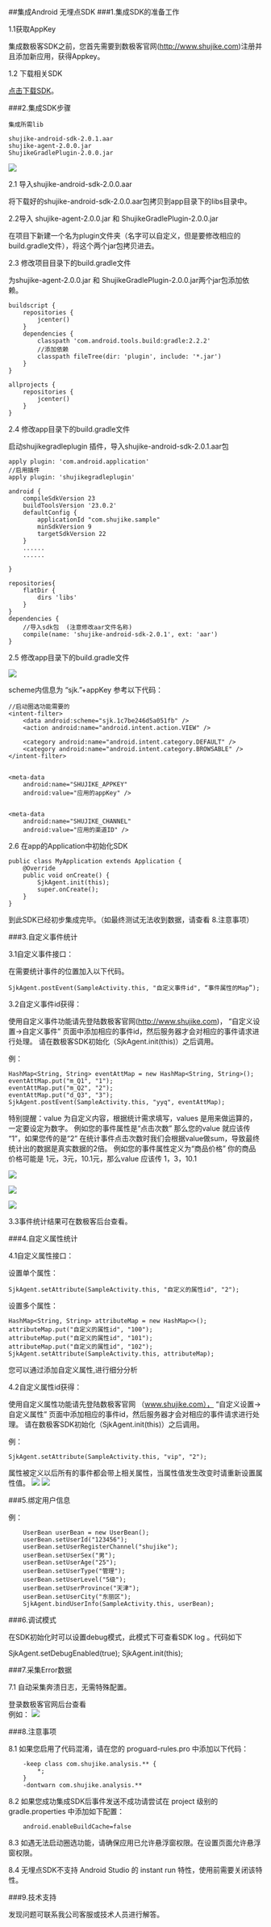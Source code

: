 ##集成Android 无埋点SDK 
###1.集成SDK的准备工作

1.1获取AppKey

集成数极客SDK之前，您首先需要到数极客官网(<http://www.shujike.com>)注册并且添加新应用，获得Appkey。

1.2 下载相关SDK

[点击下载SDK](http://www.shujike.com/download/SjkAgent-Android-SDK.zip)。

###2.集成SDK步骤

    集成所需lib

    shujike-android-sdk-2.0.1.aar
    shujike-agent-2.0.0.jar
    ShujikeGradlePlugin-2.0.0.jar


![](http://www.shujike.com/docsimg/android_sdk_init.png)


2.1 导入shujike-android-sdk-2.0.0.aar

将下载好的shujike-android-sdk-2.0.0.aar包拷贝到app目录下的libs目录中。

2.2导入 shujike-agent-2.0.0.jar 和 ShujikeGradlePlugin-2.0.0.jar

在项目下新建一个名为plugin文件夹（名字可以自定义，但是要修改相应的build.gradle文件），将这个两个jar包拷贝进去。

2.3 修改项目目录下的build.gradle文件

为shujike-agent-2.0.0.jar 和 ShujikeGradlePlugin-2.0.0.jar两个jar包添加依赖。

    buildscript {
        repositories {
            jcenter()
        }
        dependencies {
            classpath 'com.android.tools.build:gradle:2.2.2'
            //添加依赖
            classpath fileTree(dir: 'plugin', include: '*.jar')
        }
    }

    allprojects {
        repositories {
            jcenter()
        }
    }

2.4 修改app目录下的build.gradle文件

启动shujikegradleplugin 插件，导入shujike-android-sdk-2.0.1.aar包

    apply plugin: 'com.android.application'
    //启用插件
    apply plugin: 'shujikegradleplugin'

    android {
        compileSdkVersion 23
        buildToolsVersion '23.0.2'
        defaultConfig {
            applicationId "com.shujike.sample"
            minSdkVersion 9
            targetSdkVersion 22
        }
        ......
        ......

    }

    repositories{
        flatDir {
            dirs 'libs'
        }
    }
    dependencies {
        //导入sdk包  (注意修改aar文件名称)
        compile(name: 'shujike-android-sdk-2.0.1', ext: 'aar')
    }


2.5 修改app目录下的build.gradle文件

![](http://www.shujike.com/docsimg/android_sdk_appManifest.png)


scheme内信息为 “sjk.”+appKey
参考以下代码：


    //启动圈选功能需要的
    <intent-filter>
        <data android:scheme="sjk.1c7be246d5a051fb" />
        <action android:name="android.intent.action.VIEW" />
        
        <category android:name="android.intent.category.DEFAULT" />
        <category android:name="android.intent.category.BROWSABLE" />
    </intent-filter>
    
    
    <meta-data
        android:name="SHUJIKE_APPKEY"
        android:value="应用的appKey" />
    
    
    <meta-data
        android:name="SHUJIKE_CHANNEL"
        android:value="应用的渠道ID" />
    


2.6 在app的Application中初始化SDK

    public class MyApplication extends Application {
        @Override
        public void onCreate() {
            SjkAgent.init(this);
            super.onCreate();
        }
    }
    
到此SDK已经初步集成完毕。（如最终测试无法收到数据，请查看 8.注意事项）



###3.自定义事件统计

3.1自定义事件接口：

在需要统计事件的位置加入以下代码。

    SjkAgent.postEvent(SampleActivity.this, "自定义事件id", “事件属性的Map”);

3.2自定义事件id获得：

使用自定义事件功能请先登陆数极客官网(<http://www.shujike.com>)， “自定义设置->自定义事件” 页面中添加相应的事件id，然后服务器才会对相应的事件请求进行处理。
请在数极客SDK初始化（SjkAgent.init(this)）之后调用。

例：

    HashMap<String, String> eventAttMap = new HashMap<String, String>();
    eventAttMap.put("m_Q1", "1"); 
    eventAttMap.put("m_Q2", "2");
    eventAttMap.put("d_Q3", "3");
    SjkAgent.postEvent(SampleActivity.this, "yyq", eventAttMap);


特别提醒：value 为自定义内容，根据统计需求填写，values 是用来做运算的，一定要设定为数字。
例如您的事件属性是“点击次数” 那么您的value 就应该传 “1”，如果您传的是“2” 在统计事件点击次数时我们会根据value做sum，导致最终统计出的数据是真实数据的2倍。
例如您的事件属性定义为“商品价格”  你的商品价格可能是 1元，3元，10.1元，那么value 应该传 1，3，10.1

![](http://www.shujike.com/docsimg/android_guide_event1.png)

![](http://www.shujike.com/docsimg/android_guide_event3.png)

![](http://www.shujike.com/docsimg/android_guide_event2.png)

3.3事件统计结果可在数极客后台查看。

###4.自定义属性统计

4.1自定义属性接口：

设置单个属性：

    SjkAgent.setAttribute(SampleActivity.this, "自定义的属性id", "2");

设置多个属性：

    HashMap<String, String> attributeMap = new HashMap<>();
    attributeMap.put("自定义的属性id", "100");
    attributeMap.put("自定义的属性id", "101");
    attributeMap.put("自定义的属性id", "102");
    SjkAgent.setAttribute(SampleActivity.this, attributeMap);


您可以通过添加自定义属性,进行细分分析

4.2自定义属性id获得：

使用自定义属性功能请先登陆数极客官网 （www.shujike.com）， “自定义设置->自定义属性” 页面中添加相应的事件id，然后服务器才会对相应的事件请求进行处理。
请在数极客SDK初始化（SjkAgent.init(this)）之后调用。

例：

    SjkAgent.setAttribute(SampleActivity.this, "vip", "2");

属性被定义以后所有的事件都会带上相关属性，当属性值发生改变时请重新设置属性值。
![](http://www.shujike.com/docsimg/android_guide_arg.png)
![](http://www.shujike.com/docsimg/android_guide_attribute.png)


###5.绑定用户信息

例：

 
        UserBean userBean = new UserBean();
        userBean.setUserId("123456");
        userBean.setUserRegisterChannel("shujike");
        userBean.setUserSex("男");
        userBean.setUserAge("25");
        userBean.setUserType("管理");
        userBean.setUserLevel("5级");
        userBean.setUserProvince("天津");
        userBean.setUserCity("东丽区");
        SjkAgent.bindUserInfo(SampleActivity.this, userBean);
  
    


###6.调试模式

在SDK初始化时可以设置debug模式，此模式下可查看SDK log 。代码如下

SjkAgent.setDebugEnabled(true);
SjkAgent.init(this);  

###7.采集Error数据  

7.1 自动采集奔溃日志，无需特殊配置。 

登录数极客官网后台查看  
例如： 
![](http://www.shujike.com/docsimg/ErrorAndroid.png)  

###8.注意事项

8.1 如果您启用了代码混淆，请在您的 proguard-rules.pro 中添加以下代码：

        -keep class com.shujike.analysis.** {
            *;
        }
        -dontwarn com.shujike.analysis.**

8.2 如果您成功集成SDK后事件发送不成功请尝试在 project 级别的 gradle.properties 中添加如下配置：
        
        android.enableBuildCache=false


8.3 如遇无法启动圈选功能，请确保应用已允许悬浮窗权限。在设置页面允许悬浮窗权限。

8.4 无埋点SDK不支持 Android Studio 的 instant run 特性，使用前需要关闭该特性。

###9.技术支持  

发现问题可联系我公司客服或技术人员进行解答。



